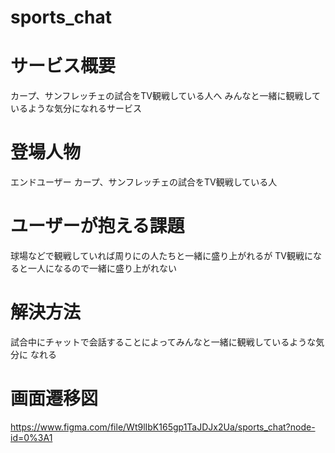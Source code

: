 # sports_chat

# サービス概要
カープ、サンフレッチェの試合をTV観戦している人へ
みんなと一緒に観戦しているような気分になれるサービス
   
# 登場人物
エンドユーザー
カープ、サンフレッチェの試合をTV観戦している人
  
# ユーザーが抱える課題
球場などで観戦していれば周りにの人たちと一緒に盛り上がれるが
TV観戦になると一人になるので一緒に盛り上がれない
  
# 解決方法
試合中にチャットで会話することによってみんなと一緒に観戦しているような気分に
なれる

# 画面遷移図
https://www.figma.com/file/Wt9lIbK165gp1TaJDJx2Ua/sports_chat?node-id=0%3A1
